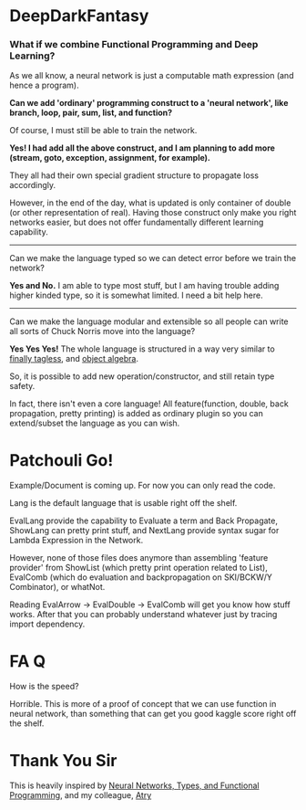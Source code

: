 # DeepDarkFantasy
### What if we combine Functional Programming and Deep Learning?

As we all know, a neural network is just a computable math expression (and hence a program). 

**Can we add 'ordinary' programming construct to a 'neural network', like branch, loop, pair, sum, list, and function?** 

Of course, I must still be able to train the network.

**Yes! I had add all the above construct, and I am planning to add more (stream, goto, exception, assignment, for example).** 

They all had their own special gradient structure to propagate loss accordingly. 

However, in the end of the day, what is updated is only container of double (or other representation of real). Having those construct only make you right networks easier, but does not offer fundamentally different learning capability.

----------
Can we make the language typed so we can detect error before we train the network?

**Yes and No.** I am able to type most stuff, but I am having trouble adding higher kinded type, so it is somewhat limited. I need a bit help here.

----------
Can we make the language modular and extensible so all people can write all sorts of Chuck Norris move into the language?

**Yes Yes Yes!** The whole language is structured in a way very similar to [finally tagless](http://okmij.org/ftp/tagless-final/JFP.pdf), and [object algebra](https://www.cs.utexas.edu/~wcook/Drafts/2012/ecoop2012.pdf). 

So, it is possible to add new operation/constructor, and still retain type safety.

In fact, there isn't even a core language! All feature(function, double, back propagation, pretty printing) is added as ordinary plugin so you can extend/subset the language as you can wish.
# Patchouli Go!
Example/Document is coming up. For now you can only read the code.

Lang is the default language that is usable right off the shelf. 

EvalLang provide the capability to Evaluate a term and Back Propagate, ShowLang can pretty print stuff, and NextLang provide syntax sugar for Lambda Expression in the Network.

However, none of those files does anymore than assembling 'feature provider' from ShowList (which pretty print operation related to List), EvalComb (which do evaluation and backpropagation on SKI/BCKW/Y Combinator), or whatNot. 

Reading EvalArrow -> EvalDouble -> EvalComb will get you know how stuff works. After that you can probably understand whatever just by tracing import dependency.
# FA Q
How is the speed?

Horrible. This is more of a proof of concept that we can use function in neural network, than something that can get you good kaggle score right off the shelf.
# Thank You Sir
This is heavily inspired by [Neural Networks, Types, and Functional Programming](http://colah.github.io/posts/2015-09-NN-Types-FP/), and my colleague, [Atry](https://github.com/Atry)

